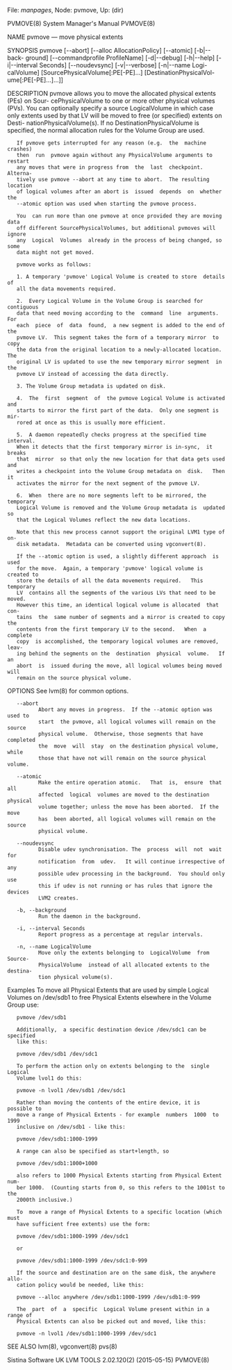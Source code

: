 File: *manpages*,  Node: pvmove,  Up: (dir)

PVMOVE(8)                   System Manager's Manual                  PVMOVE(8)



NAME
       pvmove — move physical extents

SYNOPSIS
       pvmove  [--abort]  [--alloc  AllocationPolicy]  [--atomic]  [-b|--back-
       ground]   [--commandprofile   ProfileName]   [-d|--debug]   [-h|--help]
       [-i|--interval  Seconds] [--noudevsync] [-v|--verbose] [-n|--name Logi-
       calVolume] [SourcePhysicalVolume[:PE[-PE]...]  [DestinationPhysicalVol-
       ume[:PE[-PE]...]...]]

DESCRIPTION
       pvmove allows you to move the allocated physical extents (PEs) on Sour-
       cePhysicalVolume to one or more other physical volumes (PVs).  You  can
       optionally  specify  a  source LogicalVolume in which case only extents
       used by that LV will be moved to free (or specified) extents on  Desti-
       nationPhysicalVolume(s).  If no DestinationPhysicalVolume is specified,
       the normal allocation rules for the Volume Group are used.

       If pvmove gets interrupted for any reason (e.g.  the  machine  crashes)
       then  run  pvmove again without any PhysicalVolume arguments to restart
       any moves that were in progress from  the  last  checkpoint.   Alterna-
       tively use pvmove --abort at any time to abort.  The resulting location
       of logical volumes after an abort is  issued  depends  on  whether  the
       --atomic option was used when starting the pvmove process.

       You  can run more than one pvmove at once provided they are moving data
       off different SourcePhysicalVolumes, but additional pvmoves will ignore
       any  Logical  Volumes  already in the process of being changed, so some
       data might not get moved.

       pvmove works as follows:

       1. A temporary 'pvmove' Logical Volume is created to store  details  of
       all the data movements required.

       2.  Every Logical Volume in the Volume Group is searched for contiguous
       data that need moving according to the  command  line  arguments.   For
       each  piece  of  data  found,  a new segment is added to the end of the
       pvmove LV.  This segment takes the form of a temporary mirror  to  copy
       the data from the original location to a newly-allocated location.  The
       original LV is updated to use the new temporary mirror segment  in  the
       pvmove LV instead of accessing the data directly.

       3. The Volume Group metadata is updated on disk.

       4.  The  first  segment  of  the pvmove Logical Volume is activated and
       starts to mirror the first part of the data.  Only one segment is  mir-
       rored at once as this is usually more efficient.

       5.  A daemon repeatedly checks progress at the specified time interval.
       When it detects that the first temporary mirror is in-sync,  it  breaks
       that  mirror  so that only the new location for that data gets used and
       writes a checkpoint into the Volume Group metadata on  disk.   Then  it
       activates the mirror for the next segment of the pvmove LV.

       6.  When  there are no more segments left to be mirrored, the temporary
       Logical Volume is removed and the Volume Group metadata is  updated  so
       that the Logical Volumes reflect the new data locations.

       Note that this new process cannot support the original LVM1 type of on-
       disk metadata.  Metadata can be converted using vgconvert(8).

       If the --atomic option is used, a slightly different approach  is  used
       for the move.  Again, a temporary 'pvmove' logical volume is created to
       store the details of all the data movements required.   This  temporary
       LV  contains all the segments of the various LVs that need to be moved.
       However this time, an identical logical volume is allocated  that  con-
       tains  the  same number of segments and a mirror is created to copy the
       contents from the first temporary LV to the second.   When  a  complete
       copy  is accomplished, the temporary logical volumes are removed, leav-
       ing behind the segments on the  destination  physical  volume.   If  an
       abort  is  issued during the move, all logical volumes being moved will
       remain on the source physical volume.


OPTIONS
       See lvm(8) for common options.

       --abort
              Abort any moves in progress.  If the --atomic option was used to
              start  the pvmove, all logical volumes will remain on the source
              physical volume.  Otherwise, those segments that have  completed
              the  move  will  stay  on the destination physical volume, while
              those that have not will remain on the source physical volume.

       --atomic
              Make the entire operation atomic.   That  is,  ensure  that  all
              affected  logical  volumes are moved to the destination physical
              volume together; unless the move has been aborted.  If the  move
              has  been aborted, all logical volumes will remain on the source
              physical volume.

       --noudevsync
              Disable udev synchronisation. The  process  will  not  wait  for
              notification  from  udev.   It will continue irrespective of any
              possible udev processing in the background.  You should only use
              this if udev is not running or has rules that ignore the devices
              LVM2 creates.

       -b, --background
              Run the daemon in the background.

       -i, --interval Seconds
              Report progress as a percentage at regular intervals.

       -n, --name LogicalVolume
              Move only the extents belonging to  LogicalVolume  from  Source-
              PhysicalVolume  instead of all allocated extents to the destina-
              tion physical volume(s).


Examples
       To move all Physical Extents that are used by simple Logical Volumes on
       /dev/sdb1 to free Physical Extents elsewhere in the Volume Group use:

       pvmove /dev/sdb1

       Additionally,  a specific destination device /dev/sdc1 can be specified
       like this:

       pvmove /dev/sdb1 /dev/sdc1

       To perform the action only on extents belonging to the  single  Logical
       Volume lvol1 do this:

       pvmove -n lvol1 /dev/sdb1 /dev/sdc1

       Rather than moving the contents of the entire device, it is possible to
       move a range of Physical Extents - for example  numbers  1000  to  1999
       inclusive on /dev/sdb1 - like this:

       pvmove /dev/sdb1:1000-1999

       A range can also be specified as start+length, so

       pvmove /dev/sdb1:1000+1000

       also refers to 1000 Physical Extents starting from Physical Extent num-
       ber 1000.  (Counting starts from 0, so this refers to the 1001st to the
       2000th inclusive.)

       To  move a range of Physical Extents to a specific location (which must
       have sufficient free extents) use the form:

       pvmove /dev/sdb1:1000-1999 /dev/sdc1

       or

       pvmove /dev/sdb1:1000-1999 /dev/sdc1:0-999

       If the source and destination are on the same disk, the anywhere  allo-
       cation policy would be needed, like this:

       pvmove --alloc anywhere /dev/sdb1:1000-1999 /dev/sdb1:0-999

       The  part  of  a  specific  Logical Volume present within in a range of
       Physical Extents can also be picked out and moved, like this:

       pvmove -n lvol1 /dev/sdb1:1000-1999 /dev/sdc1

SEE ALSO
       lvm(8), vgconvert(8) pvs(8)



Sistina Software UK   LVM TOOLS 2.02.120(2) (2015-05-15)             PVMOVE(8)

